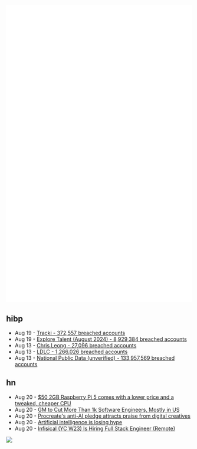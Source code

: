 ![Metrics](https://raw.githubusercontent.com/phixion/phixion/master/metrics.svg)

## hibp

<!--
for https://github.com/phixion/phixion/blob/main/.github/workflows/feeds.yml
-->
<!--START_SECTION:haveibeenpwnd-->
- Aug 19 - [Tracki - 372,557 breached accounts](https://haveibeenpwned.com/PwnedWebsites#Tracki)
- Aug 19 - [Explore Talent (August 2024) - 8,929,384 breached accounts](https://haveibeenpwned.com/PwnedWebsites#ExploreTalentAug2024)
- Aug 13 - [Chris Leong - 27,096 breached accounts](https://haveibeenpwned.com/PwnedWebsites#ChrisLeong)
- Aug 13 - [LDLC - 1,266,026 breached accounts](https://haveibeenpwned.com/PwnedWebsites#LDLC)
- Aug 13 - [National Public Data (unverified) - 133,957,569 breached accounts](https://haveibeenpwned.com/PwnedWebsites#NationalPublicData)
<!--END_SECTION:haveibeenpwnd-->

## hn

<!--
for https://github.com/phixion/phixion/blob/main/.github/workflows/feeds.yml
-->
<!--START_SECTION:hn-->
- Aug 20 - [$50 2GB Raspberry Pi 5 comes with a lower price and a tweaked, cheaper CPU](https://arstechnica.com/gadgets/2024/08/new-2gb-raspberry-pi-5-option-knocks-the-price-down-to-50/)
- Aug 20 - [GM to Cut More Than 1k Software Engineers, Mostly in US](https://webcache.googleusercontent.com/search?q=cache:https://www.bloomberg.com/news/articles/2024-08-19/gm-to-cut-more-than-1-000-software-engineers-mostly-in-the-us)
- Aug 20 - [Procreate's anti-AI pledge attracts praise from digital creatives](https://www.theverge.com/2024/8/19/24223473/procreate-anti-generative-ai-pledge-digital-illustration-creatives)
- Aug 20 - [Artificial intelligence is losing hype](https://www.economist.com/finance-and-economics/2024/08/19/artificial-intelligence-is-losing-hype)
- Aug 20 - [Infisical (YC W23) Is Hiring Full Stack Engineer (Remote)](https://www.ycombinator.com/companies/infisical/jobs/HD8NQOP-full-stack-engineer)
<!--END_SECTION:hn-->

<!--
for https://yhype.me
-->
![](https://hit.yhype.me/github/profile?user_id=13013670)
